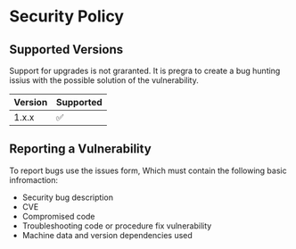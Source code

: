 # Security Policy

## Supported Versions

Support for upgrades is not graranted.
It is pregra to create a bug hunting issius with the possible solution of the vulnerability.

| Version | Supported          |
| ------- | ------------------ |
| 1.x.x   | :white_check_mark: |

## Reporting a Vulnerability

To report bugs use the issues form,
Which must contain the following basic infromaction:
  * Security bug description
  * CVE
  * Compromised code
  * Troubleshooting code or procedure fix vulnerability
  * Machine data and version dependencies used

